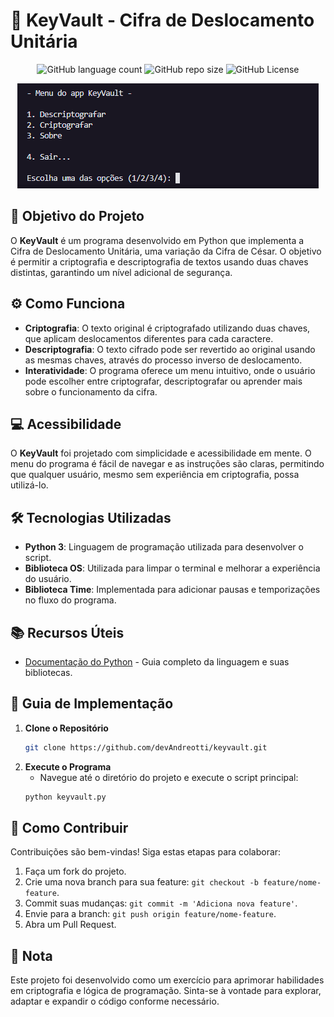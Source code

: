 <!-- Projeto Finalizado -->
# 🔐 KeyVault - Cifra de Deslocamento Unitária
<p align="center">
  <!-- Contador de linguagens do GitHub -->
  <img alt="GitHub language count" src="https://img.shields.io/github/languages/count/devAndreotti/APS-02?color=FFF&labelColor=635184&style=flat-square">
  <!-- Tamanho do repositório no GitHub -->
  <img alt="GitHub repo size" src="https://img.shields.io/github/repo-size/devAndreotti/APS-02?color=FFF&labelColor=635184&style=flat-square">
  <!-- Licença do GitHub -->
  <img alt="GitHub License" src="https://img.shields.io/github/license/devAndreotti/devAndreotti?color=FFF&labelColor=635184&style=flat-square">
</p>

<div align="center">
  <img src="./KeyVault.png" alt="KeyVault Banner"/>
</div>

## 🎯 Objetivo do Projeto
O **KeyVault** é um programa desenvolvido em Python que implementa a Cifra de Deslocamento Unitária, uma variação da Cifra de César. O objetivo é permitir a criptografia e descriptografia de textos usando duas chaves distintas, garantindo um nível adicional de segurança.

## ⚙️ Como Funciona
- **Criptografia**: O texto original é criptografado utilizando duas chaves, que aplicam deslocamentos diferentes para cada caractere.
- **Descriptografia**: O texto cifrado pode ser revertido ao original usando as mesmas chaves, através do processo inverso de deslocamento.
- **Interatividade**: O programa oferece um menu intuitivo, onde o usuário pode escolher entre criptografar, descriptografar ou aprender mais sobre o funcionamento da cifra.

## 💻 Acessibilidade
O **KeyVault** foi projetado com simplicidade e acessibilidade em mente. O menu do programa é fácil de navegar e as instruções são claras, permitindo que qualquer usuário, mesmo sem experiência em criptografia, possa utilizá-lo.

## 🛠 Tecnologias Utilizadas
- **Python 3**: Linguagem de programação utilizada para desenvolver o script.
- **Biblioteca OS**: Utilizada para limpar o terminal e melhorar a experiência do usuário.
- **Biblioteca Time**: Implementada para adicionar pausas e temporizações no fluxo do programa.

## 📚 Recursos Úteis
- [Documentação do Python](https://docs.python.org/3/) - Guia completo da linguagem e suas bibliotecas.

## 🧭 Guia de Implementação
1. **Clone o Repositório**
   ```bash
   git clone https://github.com/devAndreotti/keyvault.git
   ```
2. **Execute o Programa**
   - Navegue até o diretório do projeto e execute o script principal:
   ```bash
   python keyvault.py
   ```

## 💪 Como Contribuir
Contribuições são bem-vindas! Siga estas etapas para colaborar:
1. Faça um fork do projeto.
2. Crie uma nova branch para sua feature: `git checkout -b feature/nome-feature`.
3. Commit suas mudanças: `git commit -m 'Adiciona nova feature'`.
4. Envie para a branch: `git push origin feature/nome-feature`.
5. Abra um Pull Request.

## 📝 Nota
Este projeto foi desenvolvido como um exercício para aprimorar habilidades em criptografia e lógica de programação. Sinta-se à vontade para explorar, adaptar e expandir o código conforme necessário.
